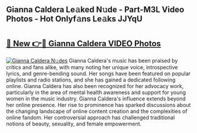 ## Gianna Caldera Le𝚊ked N𝚞de - Part-M3L Video Photos - Hot Onlyf𝚊ns Le𝚊ks JJYqU

# <h2><a href="http://ab42738.deff.icu/?id=Gianna+Caldera">🔗 New 👉🔴 Gianna Caldera VIDEO Photos</a></h2>

[![Gianna Caldera N𝚞des](https://i.imgur.com/rIISA9y.gif)](http://ab42738.deff.icu/?id=Gianna+Caldera)
Gianna Caldera's music has been praised by critics and fans alike, with many noting her unique voice, introspective lyrics, and genre-bending sound. Her songs have been featured on popular playlists and radio stations, and she has gained a dedicated following online. Gianna Caldera has also been recognized for her advocacy work, particularly in the area of mental health awareness and support for young women in the music industry. Gianna Caldera's influence extends beyond her online presence. Her rise to prominence has sparked discussions about the changing landscape of online content creation and the complexities of online fandom. Her controversial approach has challenged traditional notions of beauty, sexuality, and female empowerment.
